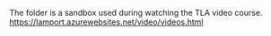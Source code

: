 The folder is a sandbox used during watching the TLA video course.
https://lamport.azurewebsites.net/video/videos.html
